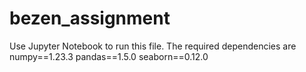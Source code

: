 # bezen_assignment

Use Jupyter Notebook to run this file. The required dependencies are 
numpy==1.23.3
pandas==1.5.0
seaborn==0.12.0
